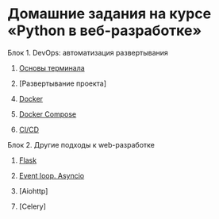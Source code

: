 # Домашние задания на курсе «Python в веб-разработке»

Блок 1. DevOps: автоматизация развертывания

1. [Основы терминала](./1.1-console)

2. [Развертывание проекта]
<!-- (./1.2-deploy) -->

4. [Docker](./1.3-docker)

6. [Docker Compose](./1.4-docker-compose)

8. [CI/CD](./1.5-ci-cd)

Блок 2. Другие подходы к web-разработке

1. [Flask](./2.1-flask)

3. [Event loop. Asyncio](./2.2-asyncio)

5. [Aiohttp]
<!-- (./2.3-aiohttp) -->

7. [Celery]
<!-- (./2.4-celery) -->

